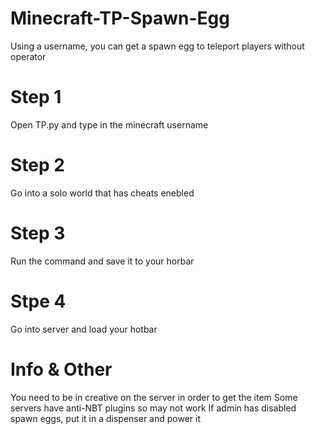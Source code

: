 # Minecraft-TP-Spawn-Egg
Using a username, you can get a spawn egg to teleport players without operator

# Step 1
Open TP.py and type in the minecraft username

# Step 2
Go into a solo world that has cheats enebled

# Step 3
Run the command and save it to your horbar

# Stpe 4
Go into server and load your hotbar

# Info & Other
You need to be in creative on the server in order to get the item
Some servers have anti-NBT plugins so may not work
If admin has disabled spawn eggs, put it in a dispenser and power it
